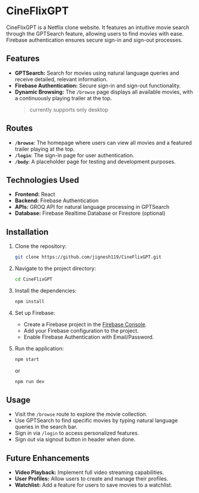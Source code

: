 # CineFlixGPT

CineFlixGPT is a Netflix clone website. It features an intuitive movie search through the GPTSearch feature, allowing users to find movies with ease. Firebase authentication ensures secure sign-in and sign-out processes.

## Features

- **GPTSearch:** Search for movies using natural language queries and receive detailed, relevant information.
- **Firebase Authentication:** Secure sign-in and sign-out functionality.
- **Dynamic Browsing:** The `/browse` page displays all available movies, with a continuously playing trailer at the top.
  > currently supports only desktop

## Routes

- **`/browse`**: The homepage where users can view all movies and a featured trailer playing at the top.
- **`/login`**: The sign-in page for user authentication.
- **`/body`**: A placeholder page for testing and development purposes.

## Technologies Used

- **Frontend:** React
- **Backend:** Firebase Authentication
- **APIs:** GROQ API for natural language processing in GPTSearch
- **Database:** Firebase Realtime Database or Firestore (optional)

## Installation

1. Clone the repository:

   ```bash
   git clone https://github.com/jignesh119/CineFlixGPT.git
   ```

2. Navigate to the project directory:
   ```bash
   cd CineFlixGPT
   ```
3. Install the dependencies:
   ```bash
   npm install
   ```
4. Set up Firebase:

   - Create a Firebase project in the [Firebase Console](https://console.firebase.google.com/).
   - Add your Firebase configuration to the project.
   - Enable Firebase Authentication with Email/Password.

5. Run the application:
   ```bash
   npm start
   ```
   or
   ```bash
   npm run dev
   ```

## Usage

- Visit the `/browse` route to explore the movie collection.
- Use GPTSearch to find specific movies by typing natural language queries in the search bar.
- Sign in via `/login` to access personalized features.
- Sign out via signout button in header when done.

## Future Enhancements

- **Video Playback:** Implement full video streaming capabilities.
- **User Profiles:** Allow users to create and manage their profiles.
- **Watchlist:** Add a feature for users to save movies to a watchlist.
